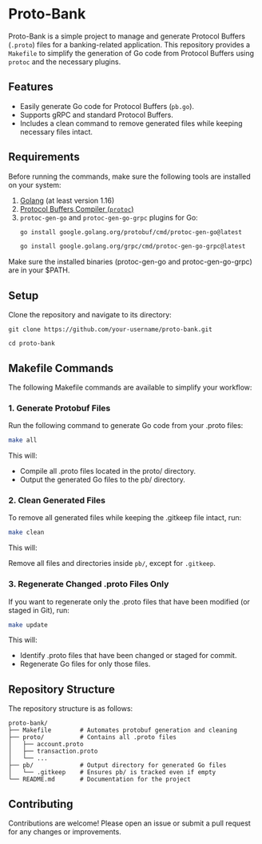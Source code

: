 # Proto-Bank

Proto-Bank is a simple project to manage and generate Protocol Buffers (`.proto`) files for a banking-related application. This repository provides a `Makefile` to simplify the generation of Go code from Protocol Buffers using `protoc` and the necessary plugins.

## Features

- Easily generate Go code for Protocol Buffers (`pb.go`).
- Supports gRPC and standard Protocol Buffers.
- Includes a clean command to remove generated files while keeping necessary files intact.

## Requirements

Before running the commands, make sure the following tools are installed on your system:

1. [Golang](https://golang.org/) (at least version 1.16)
2. [Protocol Buffers Compiler (`protoc`)](https://grpc.io/docs/protoc-installation/)
3. `protoc-gen-go` and `protoc-gen-go-grpc` plugins for Go:
   ```bash
   go install google.golang.org/protobuf/cmd/protoc-gen-go@latest
   ```
   ```bash
   go install google.golang.org/grpc/cmd/protoc-gen-go-grpc@latest
   ```
   

Make sure the installed binaries (protoc-gen-go and protoc-gen-go-grpc) are in your $PATH.

## Setup

Clone the repository and navigate to its directory:

```
git clone https://github.com/your-username/proto-bank.git
```
```
cd proto-bank
```

## Makefile Commands

The following Makefile commands are available to simplify your workflow:

### 1. Generate Protobuf Files
   Run the following command to generate Go code from your .proto files:

```bash
make all
```

This will:

- Compile all .proto files located in the proto/ directory.
- Output the generated Go files to the pb/ directory.

### 2. Clean Generated Files
   To remove all generated files while keeping the .gitkeep file intact, run:

```bash
make clean
```

This will:

Remove all files and directories inside `pb/`, except for `.gitkeep`.

### 3. Regenerate Changed .proto Files Only
   If you want to regenerate only the .proto files that have been modified (or staged in Git), run:

```bash
make update
```

This will:

- Identify .proto files that have been changed or staged for commit.
- Regenerate Go files for only those files.

## Repository Structure

The repository structure is as follows:

```
proto-bank/
├── Makefile        # Automates protobuf generation and cleaning
├── proto/          # Contains all .proto files
│   ├── account.proto
│   ├── transaction.proto
│   └── ...
├── pb/             # Output directory for generated Go files
│   └── .gitkeep    # Ensures pb/ is tracked even if empty
└── README.md       # Documentation for the project
```

## Contributing

Contributions are welcome! Please open an issue or submit a pull request for any changes or improvements.
